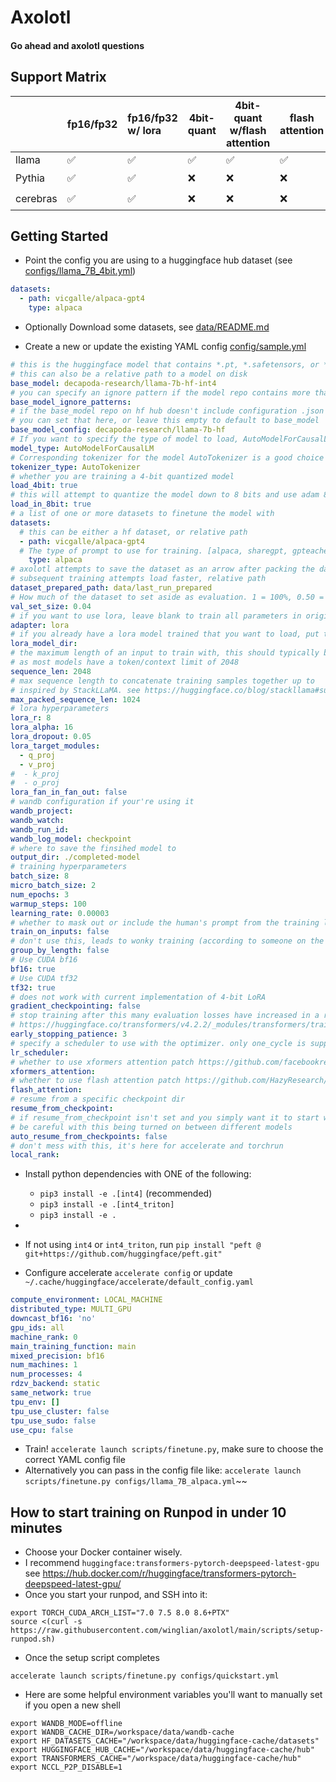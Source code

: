 # Axolotl

#### Go ahead and axolotl questions

## Support Matrix

|          | fp16/fp32 | fp16/fp32 w/ lora | 4bit-quant | 4bit-quant w/flash attention | flash attention | xformers attention |
|----------|:----------|:------------------|------------|------------------------------|-----------------|--------------------|
| llama    | ✅         | ✅                 | ✅          | ✅                            | ✅               | ✅                  |
| Pythia   | ✅         | ✅                 | ❌          | ❌                            | ❌               | ❓                  |
| cerebras | ✅         | ✅                 | ❌          | ❌                            | ❌               | ❓                  |


## Getting Started

- Point the config you are using to a huggingface hub dataset (see [configs/llama_7B_4bit.yml](https://github.com/winglian/axolotl/blob/main/configs/llama_7B_4bit.yml#L6-L8))

```yaml
datasets:
  - path: vicgalle/alpaca-gpt4
    type: alpaca
```

- Optionally Download some datasets, see [data/README.md](data/README.md)


- Create a new or update the existing YAML config [config/sample.yml](config/sample.yml)

```yaml
# this is the huggingface model that contains *.pt, *.safetensors, or *.bin files
# this can also be a relative path to a model on disk
base_model: decapoda-research/llama-7b-hf-int4
# you can specify an ignore pattern if the model repo contains more than 1 model type (*.pt, etc)
base_model_ignore_patterns:
# if the base_model repo on hf hub doesn't include configuration .json files,
# you can set that here, or leave this empty to default to base_model
base_model_config: decapoda-research/llama-7b-hf
# If you want to specify the type of model to load, AutoModelForCausalLM is a good choice too
model_type: AutoModelForCausalLM
# Corresponding tokenizer for the model AutoTokenizer is a good choice
tokenizer_type: AutoTokenizer
# whether you are training a 4-bit quantized model
load_4bit: true
# this will attempt to quantize the model down to 8 bits and use adam 8 bit optimizer
load_in_8bit: true
# a list of one or more datasets to finetune the model with
datasets:
  # this can be either a hf dataset, or relative path
  - path: vicgalle/alpaca-gpt4
  # The type of prompt to use for training. [alpaca, sharegpt, gpteacher, oasst, reflection]
    type: alpaca
# axolotl attempts to save the dataset as an arrow after packing the data together so
# subsequent training attempts load faster, relative path
dataset_prepared_path: data/last_run_prepared
# How much of the dataset to set aside as evaluation. 1 = 100%, 0.50 = 50%, etc
val_set_size: 0.04
# if you want to use lora, leave blank to train all parameters in original model
adapter: lora
# if you already have a lora model trained that you want to load, put that here
lora_model_dir:
# the maximum length of an input to train with, this should typically be less than 2048
# as most models have a token/context limit of 2048
sequence_len: 2048
# max sequence length to concatenate training samples together up to
# inspired by StackLLaMA. see https://huggingface.co/blog/stackllama#supervised-fine-tuning
max_packed_sequence_len: 1024
# lora hyperparameters
lora_r: 8
lora_alpha: 16
lora_dropout: 0.05
lora_target_modules:
  - q_proj
  - v_proj
#  - k_proj
#  - o_proj
lora_fan_in_fan_out: false
# wandb configuration if your're using it
wandb_project:
wandb_watch:
wandb_run_id:
wandb_log_model: checkpoint
# where to save the finsihed model to
output_dir: ./completed-model
# training hyperparameters
batch_size: 8
micro_batch_size: 2
num_epochs: 3
warmup_steps: 100
learning_rate: 0.00003
# whether to mask out or include the human's prompt from the training labels
train_on_inputs: false
# don't use this, leads to wonky training (according to someone on the internet)
group_by_length: false
# Use CUDA bf16
bf16: true
# Use CUDA tf32
tf32: true
# does not work with current implementation of 4-bit LoRA
gradient_checkpointing: false
# stop training after this many evaluation losses have increased in a row
# https://huggingface.co/transformers/v4.2.2/_modules/transformers/trainer_callback.html#EarlyStoppingCallback
early_stopping_patience: 3
# specify a scheduler to use with the optimizer. only one_cycle is supported currently
lr_scheduler:
# whether to use xformers attention patch https://github.com/facebookresearch/xformers:
xformers_attention:
# whether to use flash attention patch https://github.com/HazyResearch/flash-attention:
flash_attention:
# resume from a specific checkpoint dir
resume_from_checkpoint:
# if resume_from_checkpoint isn't set and you simply want it to start where it left off
# be careful with this being turned on between different models
auto_resume_from_checkpoints: false
# don't mess with this, it's here for accelerate and torchrun
local_rank:
```

- Install python dependencies with ONE of the following:

    - `pip3 install -e .[int4]` (recommended)
    - `pip3 install -e .[int4_triton]`
    - `pip3 install -e .`
-
- If not using `int4` or `int4_triton`, run `pip install "peft @ git+https://github.com/huggingface/peft.git"`
- Configure accelerate `accelerate config` or update `~/.cache/huggingface/accelerate/default_config.yaml`

```yaml
compute_environment: LOCAL_MACHINE
distributed_type: MULTI_GPU
downcast_bf16: 'no'
gpu_ids: all
machine_rank: 0
main_training_function: main
mixed_precision: bf16
num_machines: 1
num_processes: 4
rdzv_backend: static
same_network: true
tpu_env: []
tpu_use_cluster: false
tpu_use_sudo: false
use_cpu: false
```

- Train! `accelerate launch scripts/finetune.py`, make sure to choose the correct YAML config file
- Alternatively you can pass in the config file like: `accelerate launch scripts/finetune.py configs/llama_7B_alpaca.yml`~~


## How to start training on Runpod in under 10 minutes

- Choose your Docker container wisely.
- I recommend `huggingface:transformers-pytorch-deepspeed-latest-gpu` see https://hub.docker.com/r/huggingface/transformers-pytorch-deepspeed-latest-gpu/
- Once you start your runpod, and SSH into it:
```shell
export TORCH_CUDA_ARCH_LIST="7.0 7.5 8.0 8.6+PTX"
source <(curl -s https://raw.githubusercontent.com/winglian/axolotl/main/scripts/setup-runpod.sh)
```

- Once the setup script completes
```shell
accelerate launch scripts/finetune.py configs/quickstart.yml
```

- Here are some helpful environment variables you'll want to manually set if you open a new shell
```shell
export WANDB_MODE=offline
export WANDB_CACHE_DIR=/workspace/data/wandb-cache
export HF_DATASETS_CACHE="/workspace/data/huggingface-cache/datasets"
export HUGGINGFACE_HUB_CACHE="/workspace/data/huggingface-cache/hub"
export TRANSFORMERS_CACHE="/workspace/data/huggingface-cache/hub"
export NCCL_P2P_DISABLE=1
```

